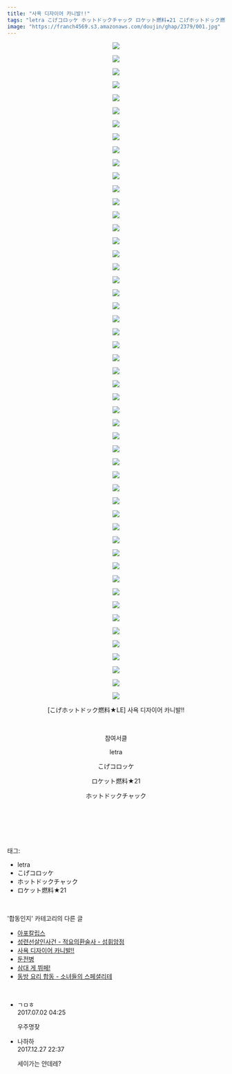 ```yaml
---
title: "사욕 디자이어 카니발!!"
tags: "letra こげコロッケ ホットドックチャック ロケット燃料★21 こげホットドック燃料★le 합동인지"
image: "https://franch4569.s3.amazonaws.com/doujin/ghap/2379/001.jpg"
---
```

<div class="article">
<p style="text-align: center; clear: none; float: none;"><img src="{{ site.imgserver2 }}/ghap/2379/001.jpg"/></p>
<p style="text-align: center; clear: none; float: none;"><img src="{{ site.imgserver2 }}/ghap/2379/002.jpg"/></p>
<p style="text-align: center; clear: none; float: none;"><img src="{{ site.imgserver2 }}/ghap/2379/003.jpg"/></p>
<p style="text-align: center; clear: none; float: none;"><img src="{{ site.imgserver2 }}/ghap/2379/004.jpg"/></p>
<p style="text-align: center; clear: none; float: none;"><img src="{{ site.imgserver2 }}/ghap/2379/005.jpg"/></p>
<p style="text-align: center; clear: none; float: none;"><img src="{{ site.imgserver2 }}/ghap/2379/006.jpg"/></p>
<p style="text-align: center; clear: none; float: none;"><img src="{{ site.imgserver2 }}/ghap/2379/007.jpg"/></p>
<p style="text-align: center; clear: none; float: none;"><img src="{{ site.imgserver2 }}/ghap/2379/008.jpg"/></p>
<p style="text-align: center; clear: none; float: none;"><img src="{{ site.imgserver2 }}/ghap/2379/009.jpg"/></p>
<p style="text-align: center; clear: none; float: none;"><img src="{{ site.imgserver2 }}/ghap/2379/010.jpg"/></p>
<p style="text-align: center; clear: none; float: none;"><img src="{{ site.imgserver2 }}/ghap/2379/011.jpg"/></p>
<p style="text-align: center; clear: none; float: none;"><img src="{{ site.imgserver2 }}/ghap/2379/012.jpg"/></p>
<p style="text-align: center; clear: none; float: none;"><img src="{{ site.imgserver2 }}/ghap/2379/013.jpg"/></p>
<p style="text-align: center; clear: none; float: none;"><img src="{{ site.imgserver2 }}/ghap/2379/014.jpg"/></p>
<p style="text-align: center; clear: none; float: none;"><img src="{{ site.imgserver2 }}/ghap/2379/015.jpg"/></p>
<p style="text-align: center; clear: none; float: none;"><img src="{{ site.imgserver2 }}/ghap/2379/016.jpg"/></p>
<p style="text-align: center; clear: none; float: none;"><img src="{{ site.imgserver2 }}/ghap/2379/017.jpg"/></p>
<p style="text-align: center; clear: none; float: none;"><img src="{{ site.imgserver2 }}/ghap/2379/018.jpg"/></p>
<p style="text-align: center; clear: none; float: none;"><img src="{{ site.imgserver2 }}/ghap/2379/019.jpg"/></p>
<p style="text-align: center; clear: none; float: none;"><img src="{{ site.imgserver2 }}/ghap/2379/020.jpg"/></p>
<p style="text-align: center; clear: none; float: none;"><img src="{{ site.imgserver2 }}/ghap/2379/021.jpg"/></p>
<p style="text-align: center; clear: none; float: none;"><img src="{{ site.imgserver2 }}/ghap/2379/022.jpg"/></p>
<p style="text-align: center; clear: none; float: none;"><img src="{{ site.imgserver2 }}/ghap/2379/023.jpg"/></p>
<p style="text-align: center; clear: none; float: none;"><img src="{{ site.imgserver2 }}/ghap/2379/024.jpg"/></p>
<p style="text-align: center; clear: none; float: none;"><img src="{{ site.imgserver2 }}/ghap/2379/025.jpg"/></p>
<p style="text-align: center; clear: none; float: none;"><img src="{{ site.imgserver2 }}/ghap/2379/026.jpg"/></p>
<p style="text-align: center; clear: none; float: none;"><img src="{{ site.imgserver2 }}/ghap/2379/027.jpg"/></p>
<p style="text-align: center; clear: none; float: none;"><img src="{{ site.imgserver2 }}/ghap/2379/028.jpg"/></p>
<p style="text-align: center; clear: none; float: none;"><img src="{{ site.imgserver2 }}/ghap/2379/029.jpg"/></p>
<p style="text-align: center; clear: none; float: none;"><img src="{{ site.imgserver2 }}/ghap/2379/030.jpg"/></p>
<p style="text-align: center; clear: none; float: none;"><img src="{{ site.imgserver2 }}/ghap/2379/031.jpg"/></p>
<p style="text-align: center; clear: none; float: none;"><img src="{{ site.imgserver2 }}/ghap/2379/032.jpg"/></p>
<p style="text-align: center; clear: none; float: none;"><img src="{{ site.imgserver2 }}/ghap/2379/033.jpg"/></p>
<p style="text-align: center; clear: none; float: none;"><img src="{{ site.imgserver2 }}/ghap/2379/034.jpg"/></p>
<p style="text-align: center; clear: none; float: none;"><img src="{{ site.imgserver2 }}/ghap/2379/035.jpg"/></p>
<p style="text-align: center; clear: none; float: none;"><img src="{{ site.imgserver2 }}/ghap/2379/036.jpg"/></p>
<p style="text-align: center; clear: none; float: none;"><img src="{{ site.imgserver2 }}/ghap/2379/037.jpg"/></p>
<p style="text-align: center; clear: none; float: none;"><img src="{{ site.imgserver2 }}/ghap/2379/038.jpg"/></p>
<p style="text-align: center; clear: none; float: none;"><img src="{{ site.imgserver2 }}/ghap/2379/039.jpg"/></p>
<p style="text-align: center; clear: none; float: none;"><img src="{{ site.imgserver2 }}/ghap/2379/040.jpg"/></p>
<p style="text-align: center; clear: none; float: none;"><img src="{{ site.imgserver2 }}/ghap/2379/041.jpg"/></p>
<p style="text-align: center; clear: none; float: none;"><img src="{{ site.imgserver2 }}/ghap/2379/042.jpg"/></p>
<p style="text-align: center; clear: none; float: none;"><img src="{{ site.imgserver2 }}/ghap/2379/043.jpg"/></p>
<p style="text-align: center; clear: none; float: none;"><img src="{{ site.imgserver2 }}/ghap/2379/044.jpg"/></p>
<p style="text-align: center; clear: none; float: none;"><img src="{{ site.imgserver2 }}/ghap/2379/045.jpg"/></p>
<p style="text-align: center; clear: none; float: none;"><img src="{{ site.imgserver2 }}/ghap/2379/046.jpg"/></p>
<p style="text-align: center; clear: none; float: none;"><img src="{{ site.imgserver2 }}/ghap/2379/047.jpg"/></p>
<p style="text-align: center; clear: none; float: none;"><img src="{{ site.imgserver2 }}/ghap/2379/048.jpg"/></p>
<p style="text-align: center; clear: none; float: none;"><img src="{{ site.imgserver2 }}/ghap/2379/049.jpg"/></p>
<p style="text-align: center; clear: none; float: none;"><img src="{{ site.imgserver2 }}/ghap/2379/050.jpg"/></p>
<p style="text-align: center; clear: none; float: none;"><img src="{{ site.imgserver2 }}/ghap/2379/051.jpg"/></p>
<p style="text-align: center; clear: none; float: none;">[こげホットドック燃料★LE] 사욕 디자이어 카니발!!</p>
<p style="text-align: center; clear: none; float: none;"><br/></p>
<p style="text-align: center; clear: none; float: none;">참여서클</p>
<p style="text-align: center; clear: none; float: none;">letra</p>
<p style="text-align: center; clear: none; float: none;">こげコロッケ</p>
<p style="text-align: center; clear: none; float: none;">ロケット燃料★21</p>
<p style="text-align: center; clear: none; float: none;">ホットドックチャック</p>
<p style="text-align: center; clear: none; float: none;"><br/></p>
<p><br/></p>
</div><br/>
<div class="tagTrail">
<p>태그: </p>
<ul>
<li>letra</li>
<li>こげコロッケ</li>
<li>ホットドックチャック</li>
<li>ロケット燃料★21</li>
</ul>
</div><br/>
<div class="another">
<p>'합동인지' 카테고리의 다른 글</p>
<ul>
<li><a href="/ghap_2404">아포칼립스</a></li>
<li><a href="/ghap_2381">성련선살인사건 - 적요의환술사 - 섬휘암점</a></li>
<li><a href="/ghap_2379">사욕 디자이어 카니발!!</a></li>
<li><a href="/ghap_2374">둔전병</a></li>
<li><a href="/ghap_2369">삼대 게 뷔페!</a></li>
<li><a href="/ghap_2349">동방 요리 합동 - 소녀들의 스페셜리테</a></li>
</ul>
</div><br/>
<div class="cb_module cb_fluid">
<div class="cb_wrt cb_profile">
<div class="comment">
<ul>
<li class="cb_thumb_off" id="comment15027237">
<div class="cb_comment_area">
<div class="cb_info_area">
<div class="cb_section">
<span class="cb_nick_name">ㄱㅁㅎ</span>
</div>
<div class="cb_section">
<span class="cb_date">2017.07.02 04:25 </span>
</div>
</div>
<div class="cb_dsc_comment">
<p class="cb_dsc">
											우주명잦
										</p>
</div>
</div></li>
<li class="cb_thumb_off" id="comment15161165">
<div class="cb_comment_area">
<div class="cb_info_area">
<div class="cb_section">
<span class="cb_nick_name">나하하</span>
</div>
<div class="cb_section">
<span class="cb_date">2017.12.27 22:37 </span>
</div>
</div>
<div class="cb_dsc_comment">
<p class="cb_dsc">
											세이가는 얀데레?
										</p>
</div>
</div></li>
</ul>
</div>
</div><!-- commentList close -->
</div><br/>
